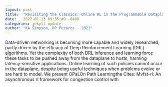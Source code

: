 ```yaml
---
layout: post
title:  "Revisiting the Classics: Online RL in the Programmable Dataplane"
date:   2022-01-13 09:35:49 -0400
categories: jekyll update
author: "KA Simpson, DP Pezaros - 2021"
---
```

Data-driven networking is becoming more capable and widely researched, partly driven by the efficacy of Deep Reinforcement Learning (DRL) algorithms. Yet the complexity of both DRL inference and learning force these tasks to be pushed away from the dataplane to hosts, harming latency-sensitive applications. Online learning of such policies cannot occur in the dataplane, despite being useful techniques when problems evolve or are hard to model. We present OPaLOn Path Learningthe Cites: Mvfst-rl: An asynchronous rl framework for congestion control with